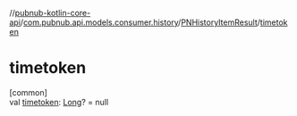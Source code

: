 //[pubnub-kotlin-core-api](../../../index.md)/[com.pubnub.api.models.consumer.history](../index.md)/[PNHistoryItemResult](index.md)/[timetoken](timetoken.md)

# timetoken

[common]\
val [timetoken](timetoken.md): [Long](https://kotlinlang.org/api/latest/jvm/stdlib/kotlin-stdlib/kotlin/-long/index.html)? = null
